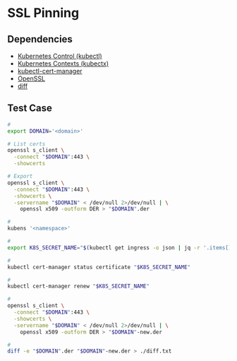 # SSL Pinning

## Dependencies

- [Kubernetes Control (kubectl)](/kubectl/README.md)
- [Kubernetes Contexts (kubectx)](/kubectx.md)
- [kubectl-cert-manager](/kubectl/kubectl-cert-manager.md)
- [OpenSSL](/openssl.md)
- [diff](/diff.md)

## Test Case

```sh
#
export DOMAIN='<domain>'

# List certs
openssl s_client \
  -connect "$DOMAIN":443 \
  -showcerts

# Export
openssl s_client \
  -connect "$DOMAIN":443 \
  -showcerts \
  -servername "$DOMAIN" < /dev/null 2>/dev/null | \
    openssl x509 -outform DER > "$DOMAIN".der

#
kubens '<namespace>'

#
export K8S_SECRET_NAME="$(kubectl get ingress -o json | jq -r '.items[] | select(.spec.rules[0].host == "'"$DOMAIN"'") | .spec.tls[0].secretName')"

#
kubectl cert-manager status certificate "$K8S_SECRET_NAME"

#
kubectl cert-manager renew "$K8S_SECRET_NAME"

#
openssl s_client \
  -connect "$DOMAIN":443 \
  -showcerts \
  -servername "$DOMAIN" < /dev/null 2>/dev/null | \
    openssl x509 -outform DER > "$DOMAIN"-new.der

#
diff -e "$DOMAIN".der "$DOMAIN"-new.der > ./diff.txt
```
